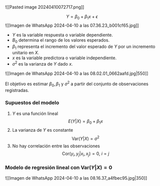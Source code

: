 
![[Pasted image 20240410072717.png]]

$$Y=\beta_{0}+\beta_{1}x+\epsilon$$
![[Imagen de WhatsApp 2024-04-10 a las 07.36.23_b001cf65.jpg]]

- $Y$ es la variable respuesta o variable dependiente.
- $B_{0}$ determina el rango de los valores esperados.
- $\beta_{1}$ representa el incremento del valor esperado de $Y$ por un incremento unitario en $X$.
- $x$ es la variable predictora o variable independiente.
- $\sigma^{2}$ es la varianza de $Y$ dado $x$.

![[Imagen de WhatsApp 2024-04-10 a las 08.02.01_0662aafd.jpg|550]]

El objetivo es estimar $\beta_{0},\beta_{1}$ y $\sigma^{2}$ a partir del conjunto de observaciones registradas.


### Supuestos del modelo

1. $Y$ es una función lineal $$E(Y|X)=\beta_{0}+\beta_{1}x$$
2. La varianza de $Y$ es constante $$\text{Var}(Y|X)=\sigma^{2}$$
3. No hay correlación entre las observaciones $$\text{Cor}(y_{i},y_{j}|x_{i},x_{j})=0,\ i=j$$


### Modelo de regresión lineal con $\text{Var}(Y|X)=0$

![[Imagen de WhatsApp 2024-04-10 a las 08.16.37_a4fbec95.jpg|350]]

